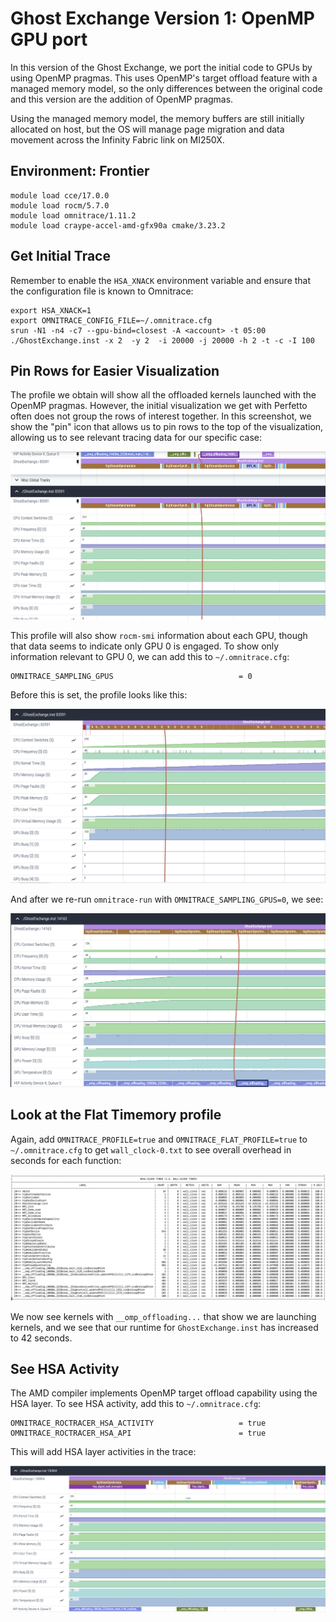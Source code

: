 # Ghost Exchange Version 1: OpenMP GPU port

In this version of the Ghost Exchange, we port the initial code to GPUs by using OpenMP pragmas.
This uses OpenMP's target offload feature with a managed memory model, so the only differences between
the original code and this version are the addition of OpenMP pragmas.

Using the managed memory model, the memory buffers are still initially allocated on host, but the OS
will manage page migration and data movement across the Infinity Fabric link on MI250X.

## Environment: Frontier

```
module load cce/17.0.0
module load rocm/5.7.0
module load omnitrace/1.11.2
module load craype-accel-amd-gfx90a cmake/3.23.2
```

## Get Initial Trace

Remember to enable the `HSA_XNACK` environment variable and ensure that the configuration file is
known to Omnitrace:

```
export HSA_XNACK=1
export OMNITRACE_CONFIG_FILE=~/.omnitrace.cfg
srun -N1 -n4 -c7 --gpu-bind=closest -A <account> -t 05:00 ./GhostExchange.inst -x 2  -y 2  -i 20000 -j 20000 -h 2 -t -c -I 100
```

## Pin Rows for Easier Visualization

The profile we obtain will show all the offloaded kernels launched with the OpenMP pragmas.
However, the initial visualization we get with Perfetto often does not group the rows of interest 
together. In this screenshot, we show the "pin" icon that allows us to pin rows to the top of the
visualization, allowing us to see relevant tracing data for our specific case:

<p><img src="pinned_visualization.png"/></p>

This profile will also show `rocm-smi` information about each GPU, though that data seems to indicate
only GPU 0 is engaged. To show only information relevant to GPU 0, we can add this to `~/.omnitrace.cfg`:

```
OMNITRACE_SAMPLING_GPUS                            = 0
```

Before this is set, the profile looks like this:

<p><img src="too_many_gpus.png"/></p>

And after we re-run `omnitrace-run` with `OMNITRACE_SAMPLING_GPUS=0`, we see:

<p><img src="only_one_gpu.png"/></p>

## Look at the Flat Timemory profile

Again, add `OMNITRACE_PROFILE=true` and `OMNITRACE_FLAT_PROFILE=true` to `~/.omnitrace.cfg` to get 
`wall_clock-0.txt` to see overall overhead in seconds for each function:

<p><img src="timemory_flat.png"/></p>

We now see kernels with `__omp_offloading...` that show we are launching kernels, and we see that our runtime for `GhostExchange.inst` has increased to 42 seconds.

## See HSA Activity

The AMD compiler implements OpenMP target offload capability using the HSA layer. To see HSA activity, add this to `~/.omnitrace.cfg`:

```
OMNITRACE_ROCTRACER_HSA_ACTIVITY                   = true
OMNITRACE_ROCTRACER_HSA_API                        = true
```

This will add HSA layer activities in the trace:

<p><img src="hsa_trace.png"/></p>

